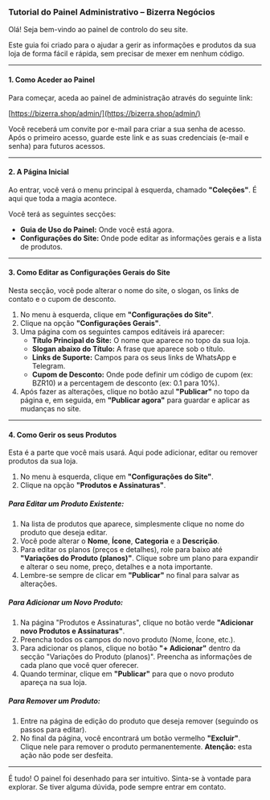 ### **Tutorial do Painel Administrativo – Bizerra Negócios**

Olá! Seja bem-vindo ao painel de controlo do seu site.

Este guia foi criado para o ajudar a gerir as informações e produtos da sua loja de forma fácil e rápida, sem precisar de mexer em nenhum código.

---

#### **1. Como Aceder ao Painel**

Para começar, aceda ao painel de administração através do seguinte link:

[https://bizerra.shop/admin/](https://bizerra.shop/admin/)

Você receberá um convite por e-mail para criar a sua senha de acesso. Após o primeiro acesso, guarde este link e as suas credenciais (e-mail e senha) para futuros acessos.

---

#### **2. A Página Inicial**

Ao entrar, você verá o menu principal à esquerda, chamado **"Coleções"**. É aqui que toda a magia acontece.

Você terá as seguintes secções:
* **Guia de Uso do Painel:** Onde você está agora.
* **Configurações do Site:** Onde pode editar as informações gerais e a lista de produtos.

---

#### **3. Como Editar as Configurações Gerais do Site**

Nesta secção, você pode alterar o nome do site, o slogan, os links de contato e o cupom de desconto.

1.  No menu à esquerda, clique em **"Configurações do Site"**.
2.  Clique na opção **"Configurações Gerais"**.
3.  Uma página com os seguintes campos editáveis irá aparecer:
    * **Título Principal do Site:** O nome que aparece no topo da sua loja.
    * **Slogan abaixo do Título:** A frase que aparece sob o título.
    * **Links de Suporte:** Campos para os seus links de WhatsApp e Telegram.
    * **Cupom de Desconto:** Onde pode definir um código de cupom (ex: BZR10) и a percentagem de desconto (ex: 0.1 para 10%).
4.  Após fazer as alterações, clique no botão azul **"Publicar"** no topo da página e, em seguida, em **"Publicar agora"** para guardar e aplicar as mudanças no site.

---

#### **4. Como Gerir os seus Produtos**

Esta é a parte que você mais usará. Aqui pode adicionar, editar ou remover produtos da sua loja.

1.  No menu à esquerda, clique em **"Configurações do Site"**.
2.  Clique na opção **"Produtos e Assinaturas"**.

##### **Para Editar um Produto Existente:**

1.  Na lista de produtos que aparece, simplesmente clique no nome do produto que deseja editar.
2.  Você pode alterar o **Nome**, **Ícone**, **Categoria** e a **Descrição**.
3.  Para editar os planos (preços e detalhes), role para baixo até **"Variações do Produto (planos)"**. Clique sobre um plano para expandir e alterar o seu nome, preço, detalhes e a nota importante.
4.  Lembre-se sempre de clicar em **"Publicar"** no final para salvar as alterações.

##### **Para Adicionar um Novo Produto:**

1.  Na página "Produtos e Assinaturas", clique no botão verde **"Adicionar novo Produtos e Assinaturas"**.
2.  Preencha todos os campos do novo produto (Nome, Ícone, etc.).
3.  Para adicionar os planos, clique no botão **"+ Adicionar"** dentro da secção "Variações do Produto (planos)". Preencha as informações de cada plano que você quer oferecer.
4.  Quando terminar, clique em **"Publicar"** para que o novo produto apareça na sua loja.

##### **Para Remover um Produto:**

1.  Entre na página de edição do produto que deseja remover (seguindo os passos para editar).
2.  No final da página, você encontrará um botão vermelho **"Excluir"**. Clique nele para remover o produto permanentemente. **Atenção:** esta ação não pode ser desfeita.

---

É tudo! O painel foi desenhado para ser intuitivo. Sinta-se à vontade para explorar. Se tiver alguma dúvida, pode sempre entrar em contato.